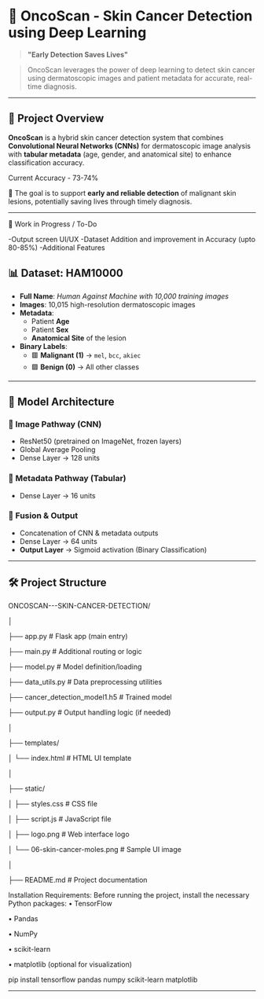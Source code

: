 # 🧬 OncoScan - Skin Cancer Detection using Deep Learning

> **"Early Detection Saves Lives"**  

> OncoScan leverages the power of deep learning to detect skin cancer using dermatoscopic images and patient metadata for accurate, real-time diagnosis.

---

## 🚀 Project Overview

**OncoScan** is a hybrid skin cancer detection system that combines **Convolutional Neural Networks (CNNs)** for dermatoscopic image analysis with **tabular 
metadata** (age, gender, and anatomical site) to enhance classification accuracy.

Current Accuracy - 73-74%

🎯 The goal is to support **early and reliable detection** of malignant skin lesions, potentially saving lives through timely diagnosis.

---

🔧 Work in Progress / To-Do

-Output screen UI/UX 
-Dataset Addition and improvement in Accuracy (upto 80-85%)
-Additional Features


## 📊 Dataset: HAM10000

- **Full Name**: *Human Against Machine with 10,000 training images*
- **Images**: 10,015 high-resolution dermatoscopic images
- **Metadata**:
  - Patient **Age**
  - Patient **Sex**
  - **Anatomical Site** of the lesion
- **Binary Labels**:
  - 🟥 **Malignant (1)** → `mel`, `bcc`, `akiec`
  - 🟩 **Benign (0)** → All other classes

---

## 🧠 Model Architecture

### 🔹 Image Pathway (CNN)
- ResNet50 (pretrained on ImageNet, frozen layers)
- Global Average Pooling
- Dense Layer → 128 units

### 🔹 Metadata Pathway (Tabular)
- Dense Layer → 16 units

### 🔹 Fusion & Output
- Concatenation of CNN & metadata outputs
- Dense Layer → 64 units
- **Output Layer** → Sigmoid activation (Binary Classification)

---

## 🛠️ Project Structure

ONCOSCAN---SKIN-CANCER-DETECTION/

│

├── app.py                       # Flask app (main entry)

├── main.py                      # Additional routing or logic

├── model.py                     # Model definition/loading

├── data_utils.py                # Data preprocessing utilities

├── cancer_detection_model1.h5   # Trained model

├── output.py                    # Output handling logic (if needed)

│

├── templates/

│   └── index.html               # HTML UI template

│

├── static/

│   ├── styles.css               # CSS file

│   ├── script.js                # JavaScript file

│   ├── logo.png                 # Web interface logo

│   └── 06-skin-cancer-moles.png # Sample UI image

│

├── README.md                    # Project documentation

Installation Requirements: Before running the project, install the necessary Python packages:
•	TensorFlow

•	Pandas

•	NumPy

•	scikit-learn

•	matplotlib (optional for visualization)

pip install tensorflow pandas numpy scikit-learn matplotlib

----


